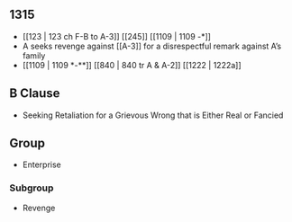 ## 1315
- [[123 | 123 ch F-B to A-3]] [[245]] [[1109 | 1109 -*]] 
- A seeks revenge against [[A-3]] for a disrespectful remark against A’s family
- [[1109 | 1109 *-**]] [[840 | 840 tr A &amp; A-2]] [[1222 | 1222a]] 

## B Clause
- Seeking Retaliation for a Grievous Wrong that is Either Real or Fancied

## Group
- Enterprise

### Subgroup
- Revenge

